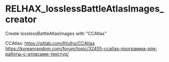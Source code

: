 # RELHAX_losslessBattleAtlasImages_creator
 

Create losslessBattleAtlasImages with "CCAtlas"


CCAtlas:
https://gitlab.com/Ktulho/CCAtlas
https://koreanrandom.com/forum/topic/32455-ccatlas-программа-для-работы-с-атласами-текстур/